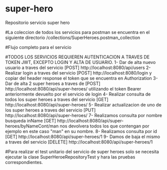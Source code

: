 # super-hero
Repositorio servicio super hero

#La coleccion de todos los servicios para postman se encuentra en el siguiente directorio
/collections/SuperHeroes.postman_collection

#Flujo completo para el servicio


#TODOS LOS SERVICIOS REQUIEREN AUTENTICACION A TRAVES DE TOKEN JWT, EXCEPTO LOGIN Y ALTA DE USUARIO.
1- Dar de alta nuevo usuario a traves del servicio [POST] http://localhost:8080/api/users 
2- Realizar login a traves del servicio  [POST] http://localhost:8080/login y copiar del header response el token que se encuentra en Authorization 
3- Dar de alta 2 super heroes a traves de [POST] http://localhost:8080/api/super-heroes/ utilizando el token Bearer anteriormente devuelto por el servicio de login
4- Realizar consulta de todos los super heroes a traves del servicio [GET] http://localhost:8080/api/super-heroes/
5- Realizar actualizacion de uno de los super heroes a traves del servicio [PUT] http://localhost:8080/api/super-heroes/
7- Realizamos consulta por nombre busqueda inName [GET] http://localhost:8080/api/super-heroes/byNameCont/man nos devolvera todos los que contengan por ejemplo en este caso "man" en su nombre.
8- Realizamos consulta por id [GET] http://localhost:8080/api/super-heroes/1
9- Damos de baja el mismo a traves del servicio [DELETE] http://localhost:8080/api/super-heroes/1


#Para realizar el test unitario del servicio de super heroes solo se necesita ejecutar la clase SuperHeroeRepositoryTest y hara las pruebas correspondientes.
